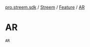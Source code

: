 [pro.streem.sdk](../../index.md) / [Streem](../index.md) / [Feature](index.md) / [AR](./-a-r.md)

# AR

`AR`
